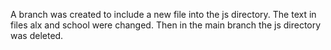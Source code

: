 A branch was created to include a new file into the js directory. 
The text in files alx and school were changed.
Then in the main branch the js directory was deleted.
